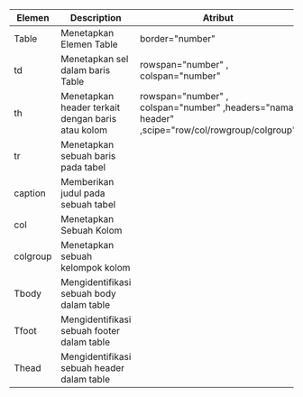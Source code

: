 | Elemen             | Description                                           | Atribut            |
| ------------------ | ----------------------------------------------------- | ------------------ |
| Table              | Menetapkan Elemen Table                               | border="number"    |
| td                 | Menetapkan sel dalam baris Table                      | rowspan="number" , colspan="number"  |
| th                 | Menetapkan header terkait dengan baris atau kolom     | rowspan="number" , colspan="number" ,headers="nama header" ,scipe="row/col/rowgroup/colgroup" |
| tr                 | Menetapkan sebuah baris pada tabel                    |
| caption            | Memberikan judul pada sebuah tabel                    |
| col                | Menetapkan Sebuah Kolom                               |
| colgroup           | Menetapkan sebuah kelompok kolom                      |
| Tbody              | Mengidentifikasi sebuah body dalam table              |
| Tfoot              | Mengidentifikasi sebuah footer dalam table            |
| Thead              | Mengidentifikasi sebuah header dalam table            |